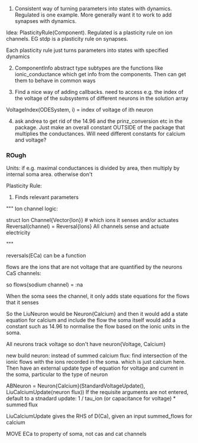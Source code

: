 1. Consistent way of turning parameters into states with dynamics. Regulated is one example. More generally want it to work to add synapses with dynamics.

Idea: PlasticityRule(Component). Regulated is a plasticity rule on ion channels. EG stdp is a plasticity rule on synapses.

Each plasticity rule just turns parameters into states with specified dynamics

2. ComponentInfo abstract type
subtypes are the functions like ionic_conductance which get info from the components. Then can get them to behave in common ways



3. Find a nice way of adding callbacks. need to access e.g. the index of the voltage of the subsystems of different neurons in the solution array

VoltageIndex(ODESystem, i)  = index of voltage of ith neuron


4. ask andrea to get rid of the 14.96 and the prinz_conversion etc in the package. Just make an overall constant OUTSIDE of the package that multiplies the conductances. Will need different constants for calcium and voltage?

### ROugh
Units:
if e.g. maximal conductances is divided by area, then multiply by internal soma area. otherwise don't


Plasticity Rule:

1. Finds relevant parameters


"""
Ion channel logic:

struct Ion
Channel{Vector{Ion}} # which ions it senses and/or actuates
Reversal(channel) = Reversal{Ions}
All channels sense and actuate electricity


"""

reversals(ECa) can be a function

flows are the ions that are not voltage that are quantified by the neurons
CaS channels:

so flows(sodium channel) = :na 

When the soma sees the channel, it only adds state equations for the flows that it senses

So the LiuNeuron would be Neuron{Calcium}
and then it would add a state equation for calcium and include the flow
the soma itself would add a constant such as 14.96 to normalise the flow based on the ionic units in the soma.


All neurons track voltage
so don't have neuron{Voltage, Calcium}


new build neuron:
instead of summed calcium flux: find intersection of the ionic flows with the ions recorded in the soma.  which is just calcium here.
Then have an external update type of equation for voltage and current in the soma, particular to the type of neuron

ABNeuron = Neuron{Calcium}(StandardVoltageUpdate(), LiuCalciumUpdate(neuron flux)) 
If the requisite arguments are not entered, default to a stnadard update:
1 / tau_ion (or capacitance for voltage) * summed flux

LiuCalciumUpdate gives the RHS of D(Ca), given an input summed_flows for calcium

MOVE ECa to property of soma, not cas and cat channels
